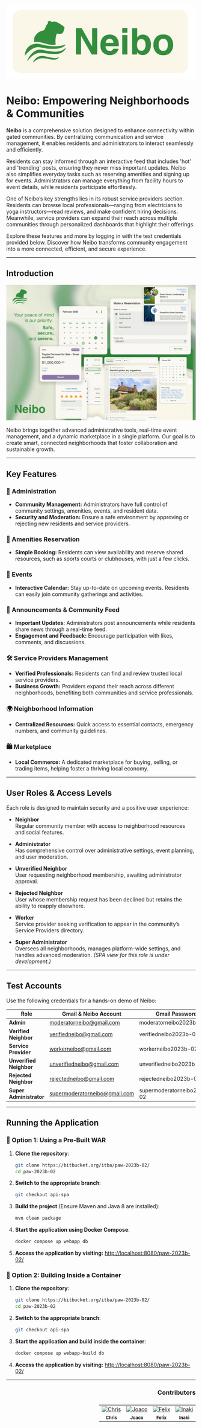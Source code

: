 <div align="center">

[![Neibo App Logo][repo_logo_img]][page_url]

</div>

# Neibo: Empowering Neighborhoods & Communities

**Neibo** is a comprehensive solution designed to enhance connectivity within gated communities. By centralizing communication and service management, it enables residents and administrators to interact seamlessly and efficiently.

Residents can stay informed through an interactive feed that includes 'hot' and 'trending' posts, ensuring they never miss important updates. Neibo also simplifies everyday tasks such as reserving amenities and signing up for events. Administrators can manage everything from facility hours to event details, while residents participate effortlessly.

One of Neibo’s key strengths lies in its robust service providers section. Residents can browse local professionals—ranging from electricians to yoga instructors—read reviews, and make confident hiring decisions. Meanwhile, service providers can expand their reach across multiple communities through personalized dashboards that highlight their offerings.

Explore these features and more by logging in with the test credentials provided below. Discover how Neibo transforms community engagement into a more connected, efficient, and secure experience.

---

## Introduction

[![Neibo Presentation][neibo_presentation]][page_url]

Neibo brings together advanced administrative tools, real-time event management, and a dynamic marketplace in a single platform. Our goal is to create smart, connected neighborhoods that foster collaboration and sustainable growth.

---

## Key Features

### 🏢 Administration
- **Community Management:** Administrators have full control of community settings, amenities, events, and resident data.
- **Security and Moderation:** Ensure a safe environment by approving or rejecting new residents and service providers.

### 🎾 Amenities Reservation
- **Simple Booking:** Residents can view availability and reserve shared resources, such as sports courts or clubhouses, with just a few clicks.

### 📅 Events
- **Interactive Calendar:** Stay up-to-date on upcoming events. Residents can easily join community gatherings and activities.

### 📢 Announcements & Community Feed
- **Important Updates:** Administrators post announcements while residents share news through a real-time feed.
- **Engagement and Feedback:** Encourage participation with likes, comments, and discussions.

### 🛠️ Service Providers Management
- **Verified Professionals:** Residents can find and review trusted local service providers.
- **Business Growth:** Providers expand their reach across different neighborhoods, benefiting both communities and service professionals.

### 🌍 Neighborhood Information
- **Centralized Resources:** Quick access to essential contacts, emergency numbers, and community guidelines.

### 🛍️ Marketplace
- **Local Commerce:** A dedicated marketplace for buying, selling, or trading items, helping foster a thriving local economy.

---

## User Roles & Access Levels

Each role is designed to maintain security and a positive user experience:

- **Neighbor**  
  Regular community member with access to neighborhood resources and social features.

- **Administrator**  
  Has comprehensive control over administrative settings, event planning, and user moderation.

- **Unverified Neighbor**  
  User requesting neighborhood membership, awaiting administrator approval.

- **Rejected Neighbor**  
  User whose membership request has been declined but retains the ability to reapply elsewhere.

- **Worker**  
  Service provider seeking verification to appear in the community’s Service Providers directory.

- **Super Administrator**  
  Oversees all neighborhoods, manages platform-wide settings, and handles advanced moderation. *(SPA view for this role is under development.)*

---

## Test Accounts

Use the following credentials for a hands-on demo of Neibo:

| **Role**                | **Gmail & Neibo Account**    | **Gmail Password**           | **Neibo Password**  |
|-------------------------|------------------------------|------------------------------|---------------------|
| **Admin**               | moderatorneibo@gmail.com     | moderatorneibo2023b-02       | moderatorneibo      |
| **Verified Neighbor**   | verifiedneibo@gmail.com      | verifiedneibo2023b-02        | verifiedneibo       |
| **Service Provider**    | workerneibo@gmail.com        | workerneibo2023b-02          | workerneibo         |
| **Unverified Neighbor** | unverifiedneibo@gmail.com    | unverifiedneibo2023b-02      | unverifiedneibo     |
| **Rejected Neighbor**   | rejectedneibo@gmail.com      | rejectedneibo2023b-02        | rejectedneibo       |
| **Super Administrator** | supermoderatorneibo@gmail.com    | supermoderatorneibo2023b-02      | supermoderatorneibo     |

---


## Running the Application

### 🚀 Option 1: Using a Pre-Built WAR
1. **Clone the repository**:
   ```sh
   git clone https://bitbucket.org/itba/paw-2023b-02/
   cd paw-2023b-02
   ```
   
2. **Switch to the appropriate branch**:
   ```sh
   git checkout api-spa
   ``` 
   

3. **Build the project** (Ensure Maven and Java 8 are installed):
   ```sh
   mvn clean package
   ```  
   
4. **Start the application using Docker Compose**:
   ```sh
   docker compose up webapp db
   ```  
5. **Access the application by visiting:** [http://localhost:8080/paw-2023b-02/](http://localhost:8080/paw-2023b-02/)

### 🐳 Option 2: Building Inside a Container
1. **Clone the repository**:
   ```sh
   git clone https://bitbucket.org/itba/paw-2023b-02/
   cd paw-2023b-02
   ```  
   
2. **Switch to the appropriate branch**:
   ```sh
   git checkout api-spa
   ```  
   
3. **Start the application and build inside the container**:
   ```sh
   docker compose up webapp-build db
   ```
4. **Access the application by visiting:** [http://localhost:8080/paw-2023b-02/](http://localhost:8080/paw-2023b-02/)

---

<h3 style="width: 100%; display: flex; flex-direction: row; justify-content: end; align-items: center;"> Contributors</h3>

<table style="width: 100%; display: flex; flex-direction: row; justify-content: end; align-items: center;">
<tr>
<td align="center">
<a href="https://github.com/cijjas">
<img src="https://avatars.githubusercontent.com/u/95446446?v=4" width="50px;" alt="Chris"/>
<br /><sub><b>Chris</b></sub>
</a>
</td>
<td align="center">
<a href="https://github.com/JoacoGirod">
<img src="https://avatars.githubusercontent.com/u/62113898?v=4" width="50px;" alt="Joaco"/>
<br /><sub><b>Joaco</b></sub>
</a>
</td>
<td align="center">
<a href="https://github.com/flopezmenardi">
<img src="https://avatars.githubusercontent.com/u/95313072?v=4" width="50px;" alt="Felix"/>
<br /><sub><b>Felix</b></sub>
</a>
</td>
<td align="center">
<a href="https://github.com/meursault00">
<img src="https://avatars.githubusercontent.com/u/95638674?v=4" width="50px;" alt="Inaki"/>
<br /><sub><b>Inaki</b></sub>
</a>
</td>
</tr>
</table>


<!-- Go -->

<!-- Repository -->

[page_url]: http://old-pawserver.it.itba.edu.ar/paw-2023b-02
[repo_logo_img]: /frontend/src/assets/images/banner_neibo.png
[neibo_presentation]: /frontend/src/assets/images/v2.png

<!-- Project -->

<!-- Author -->

<!-- Readme links -->

<!-- Other projects links -->
